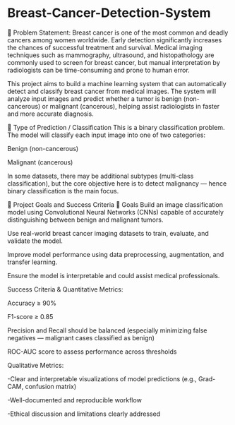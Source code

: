 # Breast-Cancer-Detection-System
📌 Problem Statement: Breast cancer is one of the most common and deadly cancers among women worldwide. Early detection significantly increases the chances of successful treatment and survival. Medical imaging techniques such as mammography, ultrasound, and histopathology are commonly used to screen for breast cancer, but manual interpretation by radiologists can be time-consuming and prone to human error.

This project aims to build a machine learning system that can automatically detect and classify breast cancer from medical images. The system will analyze input images and predict whether a tumor is benign (non-cancerous) or malignant (cancerous), helping assist radiologists in faster and more accurate diagnosis.

🎯 Type of Prediction / Classification This is a binary classification problem. The model will classify each input image into one of two categories:

Benign (non-cancerous)

Malignant (cancerous)

In some datasets, there may be additional subtypes (multi-class classification), but the core objective here is to detect malignancy — hence binary classification is the main focus.

🏁 Project Goals and Success Criteria 📌 Goals Build an image classification model using Convolutional Neural Networks (CNNs) capable of accurately distinguishing between benign and malignant tumors.

Use real-world breast cancer imaging datasets to train, evaluate, and validate the model.

Improve model performance using data preprocessing, augmentation, and transfer learning.

Ensure the model is interpretable and could assist medical professionals.

Success Criteria & Quantitative Metrics:

Accuracy ≥ 90%

F1-score ≥ 0.85

Precision and Recall should be balanced (especially minimizing false negatives — malignant cases classified as benign)

ROC-AUC score to assess performance across thresholds

Qualitative Metrics:

-Clear and interpretable visualizations of model predictions (e.g., Grad-CAM, confusion matrix)

-Well-documented and reproducible workflow

-Ethical discussion and limitations clearly addressed
